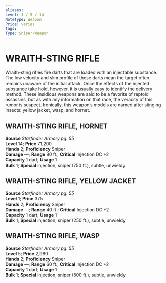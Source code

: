 ```yaml
---
aliases: 
Level: 1 / 5 / 14
NoteType: Weapon
Price: varies
tags: 
Type: Sniper-Weapon
---
```

# WRAITH-STING RIFLE
Wraith-sting rifles fire darts that are loaded with an injectable substance. The low velocity and slim profile of these darts mean the target often remains unaware of the initial attack. Once the effects of the injected substance take hold, however, it is usually easy to identify the delivery method. These insidious weapons are said to be a favorite of reptoid assassins, but as with any information on that race, the veracity of this rumor is suspect. Ironically, this weapon’s models are named after stinging insects: yellow jacket, wasp, and hornet.  

##  WRAITH-STING RIFLE, HORNET

**Source** _Starfinder Armory pg. 55_  
**Level** 14; **Price** 71,200  
**Hands** 2; **Proficiency** Sniper  
**Damage** —; **Range** 80 ft.; **Critical** Injection DC +2  
**Capacity** 1 dart; **Usage** 1  
**Bulk** 1; **Special** injection, sniper (750 ft.), subtle, unwieldy

##  WRAITH-STING RIFLE, YELLOW JACKET

**Source** _Starfinder Armory pg. 55_  
**Level** 1; **Price** 375  
**Hands** 2; **Proficiency** Sniper  
**Damage** —; **Range** 40 ft.; **Critical** Injection DC +2  
**Capacity** 1 dart; **Usage** 1  
**Bulk** 1; **Special** injection, sniper (250 ft.), subtle, unwieldy

##  WRAITH-STING RIFLE, WASP

**Source** _Starfinder Armory pg. 55_  
**Level** 5; **Price** 2,980  
**Hands** 2; **Proficiency** Sniper  
**Damage** —; **Range** 60 ft.; **Critical** Injection DC +2  
**Capacity** 1 dart; **Usage** 1  
**Bulk** 1; **Special** injection, sniper (500 ft.), subtle, unwieldy